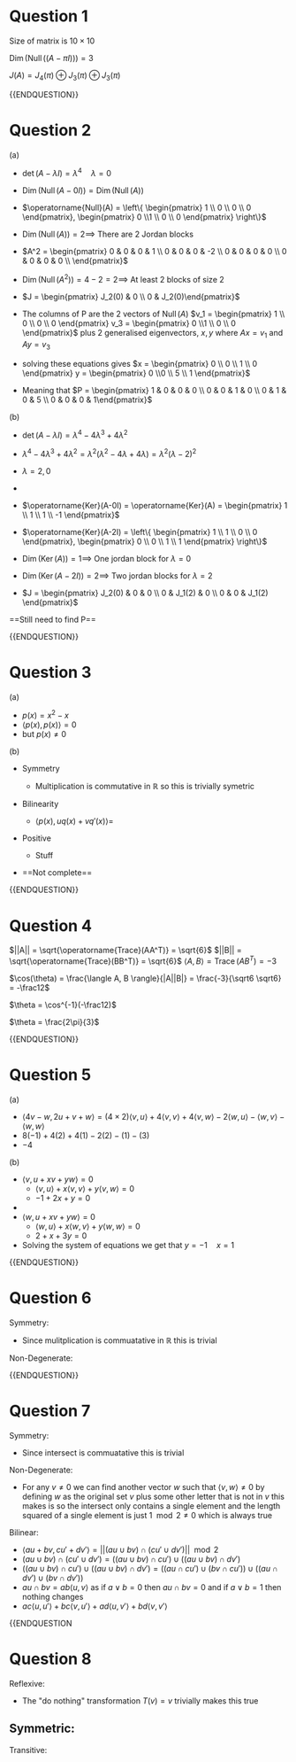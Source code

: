 # Question 1

Size of matrix is $10\times10$

$\operatorname{Dim}(\operatorname{Null}((A-\pi I))) = 3$

$J(A) = J_4(\pi)\oplus J_3(\pi)\oplus J_3(\pi)$

{{ENDQUESTION}}

# Question 2

(a)

- $\operatorname{det}(A-\lambda I) = \lambda^4 \quad \lambda = 0$
- $\operatorname{Dim}(\operatorname{Null}(A - 0I)) = \operatorname{Dim}(\operatorname{Null}(A))$ 
- $\operatorname{Null}(A) = \left\{ \begin{pmatrix} 1 \\ 0 \\ 0 \\ 0 \end{pmatrix}, \begin{pmatrix} 0 \\1 \\ 0 \\ 0 \end{pmatrix} \right\}$
- $\operatorname{Dim}(\operatorname{Null}(A)) = 2 \implies$ There are 2 Jordan blocks

- $A^2 = \begin{pmatrix} 0 & 0 & 0 & 1 \\ 0 & 0 & 0 & -2 \\ 0 & 0 & 0 & 0 \\ 0 & 0 & 0 & 0 \\ \end{pmatrix}$

- $\operatorname{Dim}(\operatorname{Null}(A^2)) = 4 - 2 = 2 \implies$ At least 2 blocks of size 2

- $J = \begin{pmatrix} J_2(0) & 0 \\ 0 & J_2(0)\end{pmatrix}$
- The columns of P are the 2 vectors of $\operatorname{Null}(A)$ $v_1 =  \begin{pmatrix} 1 \\ 0 \\ 0 \\ 0 \end{pmatrix} v_3 = \begin{pmatrix} 0 \\1 \\ 0 \\ 0 \end{pmatrix}$ 
  plus 2 generalised eigenvectors, $x,y$ where $Ax = v_1$ and $Ay = v_3$
- solving these equations gives 
  $x = \begin{pmatrix} 0 \\ 0 \\ 1 \\ 0 \end{pmatrix} y = \begin{pmatrix} 0 \\0 \\ 5 \\ 1 \end{pmatrix}$
- Meaning that $P = \begin{pmatrix} 1 & 0 & 0 & 0 \\ 0 & 0 & 1 & 0 \\ 0 & 1 & 0 & 5 \\ 0 & 0 & 0 & 1\end{pmatrix}$

(b)

- $\operatorname{det}(A-\lambda I) = \lambda^4 - 4\lambda^3+4\lambda^2$
- $\lambda^4 - 4\lambda^3+4\lambda^2 = \lambda^2(\lambda^2 - 4\lambda + 4\lambda) = \lambda^2(\lambda - 2)^2$
- $\lambda = 2, 0$
- 
- $\operatorname{Ker}(A-0I) = \operatorname{Ker}(A) = \begin{pmatrix} 1 \\ 1 \\ 1 \\ -1 \end{pmatrix}$
- $\operatorname{Ker}(A-2I) = \left\{ \begin{pmatrix} 1 \\ 1 \\ 0 \\ 0 \end{pmatrix}, \begin{pmatrix} 0 \\ 0 \\ 1 \\ 1 \end{pmatrix} \right\}$
- $\operatorname{Dim}(\operatorname{Ker}(A)) = 1 \implies$ One jordan block for $\lambda = 0$
- $\operatorname{Dim}(\operatorname{Ker}(A-2I)) = 2 \implies$ Two jordan blocks for $\lambda = 2$

- $J = \begin{pmatrix} J_2(0) & 0 & 0 \\ 0 & J_1(2) & 0 \\ 0 & 0 &  J_1(2) \end{pmatrix}$

==Still need to find P==

{{ENDQUESTION}}

# Question 3

(a)

- $p(x) = x^2 - x$
- $\langle p(x), p(x)\rangle = 0$ 
- but $p(x) \neq 0$ 
 
(b)

- Symmetry
	- Multiplication is commutative in $\mathbb{R}$ so this is trivially symetric

- Bilinearity
	- $\langle p(x), uq(x) + vq'(x)\rangle =$

- Positive
	- Stuff

- ==Not complete==


{{ENDQUESTION}}

# Question 4

$||A|| = \sqrt{\operatorname{Trace}(AA^T)} = \sqrt{6}$
$||B|| = \sqrt{\operatorname{Trace}(BB^T)} = \sqrt{6}$
$\langle A, B \rangle = \operatorname{Trace}(AB^T) = -3$

$\cos(\theta) = \frac{\langle A, B \rangle}{|A||B|} = \frac{-3}{\sqrt6 \sqrt6} = -\frac12$

$\theta = \cos^{-1}(-\frac12)$

$\theta = \frac{2\pi}{3}$

{{ENDQUESTION}}

# Question 5

(a)

- $\langle 4v-w, 2u+v+w\rangle = (4 \times 2)\langle v,u\rangle + 4\langle v,v\rangle + 4\langle v,w\rangle -2\langle w,u\rangle -\langle w,v\rangle -\langle w,w\rangle$
- $8(-1) + 4(2) + 4(1) -2(2) -(1) -(3)$
- $-4$

(b)

- $\langle v, u + xv + yw\rangle = 0$
	- $\langle v,u\rangle + x\langle v,v\rangle + y\langle v,w\rangle = 0$
	- $-1 + 2x + y = 0$
- 
- $\langle w, u + xv + yw\rangle = 0$
	- $\langle w,u\rangle + x\langle w,v\rangle + y\langle w,w\rangle = 0$
	- $2 + x + 3y = 0$
- 
	Solving the system of equations we get that $y = -1 \quad x = 1$

{{ENDQUESTION}}

# Question 6

Symmetry:
- Since mulitplication is commuatative in $\mathbb{R}$ this is trivial

Non-Degenerate:


{{ENDQUESTION}}

# Question 7

Symmetry:
- Since intersect is commuatative this is trivial

Non-Degenerate:
- For any $v \neq 0$ we can find another vector $w$ such that $\langle v, w\rangle \neq 0$ by defining $w$ as the original set $v$ plus some other letter that is not in $v$ this makes is so the intersect only contains a single element and the length squared of a single element is just $1 \mod 2 \neq 0$ which is always true

Bilinear:
- $\langle au + bv, cu' + dv' \rangle = ||(au \cup bv) \cap (cu' \cup dv')|| \mod 2$
- $(au \cup bv) \cap (cu' \cup dv') = ((au \cup bv) \cap cu') \cup ((au \cup bv) \cap dv')$
- $((au \cup bv) \cap cu') \cup ((au \cup bv) \cap dv') =((au \cap cu') \cup (bv \cap cu') ) \cup ((au\cap dv') \cup (bv \cap dv'))$
- $au \cap bv = ab\langle u,v \rangle$ as if $a \lor b = 0$ then $au \cap bv = 0$ and if $a \lor b = 1$ then nothing changes
- $ac\langle u,u'\rangle + bc\langle v,u'\rangle + ad\langle u,v'\rangle + bd\langle v,v'\rangle$

{{ENDQUESTION

# Question 8

Reflexive:
- The "do nothing" transformation $T(v) = v$ trivially makes this true

Symmetric:
- 

Transitive: